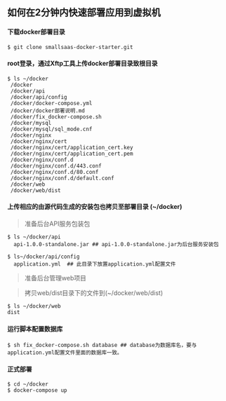 ## 如何在2分钟内快速部署应用到虚拟机

#### 下载docker部署目录
```shell
$ git clone smallsaas-docker-starter.git
```

#### root登录，通过Xftp工具上传docker部署目录致根目录
```shell
$ ls ~/docker
 /docker
 /docker/api
 /docker/api/config
 /docker/docker-compose.yml
 /docker/docker部署说明.md
 /docker/fix_docker-compose.sh
 /docker/mysql
 /docker/mysql/sql_mode.cnf
 /docker/nginx
 /docker/nginx/cert
 /docker/nginx/cert/application_cert.key
 /docker/nginx/cert/application_cert.pem
 /docker/nginx/conf.d
 /docker/nginx/conf.d/443.conf
 /docker/nginx/conf.d/80.conf
 /docker/nginx/conf.d/default.conf
 /docker/web
 /docker/web/dist
```

#### 上传相应的由源代码生成的安装包也拷贝至部署目录 (~/docker)
> 准备后台API服务包装包
```shell
$ ls ~/docker/api
  api-1.0.0-standalone.jar ## api-1.0.0-standalone.jar为后台服务安装包

$ ls~/docker/api/config
  application.yml  ## 此目录下放置application.yml配置文件
```

> 准备后台管理web项目

> 拷贝web/dist目录下的文件到(~/docker/web/dist)
```shell
$ ls ~/docker/web
dist
```

#### 运行脚本配置数据库
```shell
$ sh fix_docker-compose.sh database ## database为数据库名，要与application.yml配置文件里面的数据库一致。
```

#### 正式部署 
```shell
$ cd ~/docker
$ docker-compose up 
```